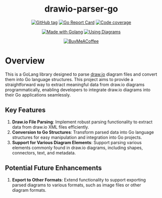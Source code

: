 <div align="center">

# drawio-parser-go

[![GitHub tag](https://img.shields.io/github/release/joselitofilho/drawio-parser-go?include_prereleases=&sort=semver&color=2ea44f&style=for-the-badge)](https://github.com/joselitofilho/drawio-parser-go/releases/)
[![Go Report Card](https://goreportcard.com/badge/github.com/joselitofilho/drawio-parser-go?style=for-the-badge)](https://goreportcard.com/report/github.com/joselitofilho/drawio-parser-go)
[![Code coverage](https://img.shields.io/badge/Coverage-100.0%25-2ea44f?style=for-the-badge)](#)

[![Made with Golang](https://img.shields.io/badge/Golang-1.21.6-blue?logo=go&logoColor=white&style=for-the-badge)](https://go.dev "Go to Golang homepage")
[![Using Diagrams](https://img.shields.io/badge/diagrams.net-orange?logo=&logoColor=white&style=for-the-badge)](https://app.diagrams.net/ "Go to Diagrams homepage")

[![BuyMeACoffee](https://img.shields.io/badge/Buy%20Me%20a%20Coffee-ffdd00?style=for-the-badge&logo=buy-me-a-coffee&logoColor=black)](https://www.buymeacoffee.com/joselitofilho)

</div>

# Overview

This is a GoLang library designed to parse [draw.io](diagrams) diagram files and convert them into Go language 
structures. This project aims to provide a straightforward way to extract meaningful data from draw.io diagrams 
programmatically, enabling developers to integrate draw.io diagrams into their Go applications seamlessly.

## Key Features

1. **Draw.io File Parsing**: Implement robust parsing functionality to extract data from draw.io XML files efficiently.
1. **Conversion to Go Structures**: Transform parsed data into Go language structures for easy manipulation and integration 
into Go projects.
1. **Support for Various Diagram Elements**: Support parsing various elements commonly found in draw.io diagrams, 
including shapes, connectors, text, and metadata.

## Potential Future Enhancements

1. **Export to Other Formats**: Extend functionality to support exporting parsed diagrams to various formats, such as 
image files or other diagram formats.

[diagrams]: https://app.diagrams.net/